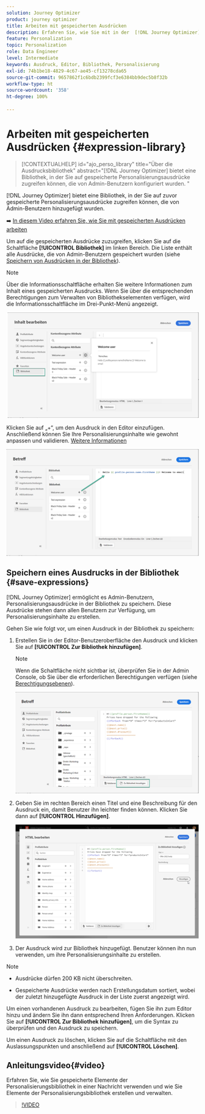 ```yaml
---
solution: Journey Optimizer
product: journey optimizer
title: Arbeiten mit gespeicherten Ausdrücken
description: Erfahren Sie, wie Sie mit in der  [!DNL Journey Optimizer] -Bibliothek gespeicherten Ausdrücken arbeiten.
feature: Personalization
topic: Personalization
role: Data Engineer
level: Intermediate
keywords: Ausdruck, Editor, Bibliothek, Personalisierung
exl-id: 74b1be18-4829-4c67-ae45-cf13278cda65
source-git-commit: 9657862f1c6bdb2399fcf3e6384bb9dec5b8f32b
workflow-type: ht
source-wordcount: '358'
ht-degree: 100%

---
```


# Arbeiten mit gespeicherten Ausdrücken {#expression-library}

>[!CONTEXTUALHELP]
>id="ajo_perso_library"
>title="Über die Ausdrucksbibliothek"
>abstract="[!DNL Journey Optimizer] bietet eine Bibliothek, in der Sie auf gespeicherte Personalisierungsausdrücke zugreifen können, die von Admin-Benutzern konfiguriert wurden. "

[!DNL Journey Optimizer] bietet eine Bibliothek, in der Sie auf zuvor gespeicherte Personalisierungsausdrücke zugreifen können, die von Admin-Benutzern hinzugefügt wurden.

➡️ [In diesem Video erfahren Sie, wie Sie mit gespeicherten Ausdrücken arbeiten](#video-preview)

Um auf die gespeicherten Ausdrücke zuzugreifen, klicken Sie auf die Schaltfläche **[!UICONTROL Bibliothek]** im linken Bereich. Die Liste enthält alle Ausdrücke, die von Admin-Benutzern gespeichert wurden (siehe [Speichern von Ausdrücken in der Bibliothek](#save-expressions)).

>[!NOTE]
>
>Über die Informationsschaltfläche erhalten Sie weitere Informationen zum Inhalt eines gespeicherten Ausdrucks. Wenn Sie über die entsprechenden Berechtigungen zum Verwalten von Bibliothekselementen verfügen, wird die Informationsschaltfläche im Drei-Punkt-Menü angezeigt.

![](assets/library-list.png)

Klicken Sie auf „+“, um den Ausdruck in den Editor einzufügen. Anschließend können Sie Ihre Personalisierungsinhalte wie gewohnt anpassen und validieren. [Weitere Informationen](../personalization/personalization-build-expressions.md)

![](assets/library-add.png)

## Speichern eines Ausdrucks in der Bibliothek {#save-expressions}

[!DNL Journey Optimizer] ermöglicht es Admin-Benutzern, Personalisierungsausdrücke in der Bibliothek zu speichern. Diese Ausdrücke stehen dann allen Benutzern zur Verfügung, um Personalisierungsinhalte zu erstellen.

Gehen Sie wie folgt vor, um einen Ausdruck in der Bibliothek zu speichern:

1. Erstellen Sie in der Editor-Benutzeroberfläche den Ausdruck und klicken Sie auf **[!UICONTROL Zur Bibliothek hinzufügen]**.

   >[!NOTE]
   >
   >Wenn die Schaltfläche nicht sichtbar ist, überprüfen Sie in der Admin Console, ob Sie über die erforderlichen Berechtigungen verfügen (siehe [Berechtigungsebenen](../administration/high-low-permissions.md)).

   ![](assets/library-save.png)

1. Geben Sie im rechten Bereich einen Titel und eine Beschreibung für den Ausdruck ein, damit Benutzer ihn leichter finden können. Klicken Sie dann auf **[!UICONTROL Hinzufügen]**.

   ![](assets/add-expression.png)

1. Der Ausdruck wird zur Bibliothek hinzugefügt. Benutzer können ihn nun verwenden, um ihre Personalisierungsinhalte zu erstellen.


>[!NOTE]
>
>* Ausdrücke dürfen 200 KB nicht überschreiten.
>
>* Gespeicherte Ausdrücke werden nach Erstellungsdatum sortiert, wobei der zuletzt hinzugefügte Ausdruck in der Liste zuerst angezeigt wird.



Um einen vorhandenen Ausdruck zu bearbeiten, fügen Sie ihn zum Editor hinzu und ändern Sie ihn dann entsprechend Ihren Anforderungen. Klicken Sie auf **[!UICONTROL Zur Bibliothek hinzufügen]**, um die Syntax zu überprüfen und den Ausdruck zu speichern.

Um einen Ausdruck zu löschen, klicken Sie auf die Schaltfläche mit den Auslassungspunkten und anschließend auf **[!UICONTROL Löschen]**.

## Anleitungsvideo{#video}

Erfahren Sie, wie Sie gespeicherte Elemente der Personalisierungsbibliothek in einer Nachricht verwenden und wie Sie Elemente der Personalisierungsbibliothek erstellen und verwalten.

>[!VIDEO](https://video.tv.adobe.com/v/340941?quality=12)

